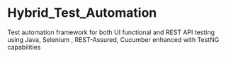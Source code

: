 # Hybrid_Test_Automation
Test automation framework for both UI functional and REST API testing using Java, Selenium , REST-Assured, Cucumber enhanced with TestNG  capabilities
